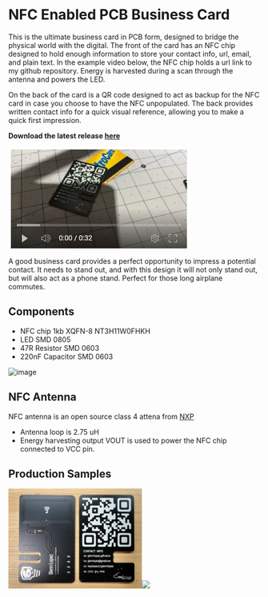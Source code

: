 # NFC Enabled PCB Business Card
This is the ultimate business card in PCB form, designed to bridge the physical world with the digital. The front of the card has an NFC chip designed to hold enough information to store your contact info, url, email, and plain text. In the example video below, the NFC chip holds a url link to my github repository. Energy is harvested during a scan through the antenna and powers the LED. 

On the back of the card is a QR code designed to act as backup for the NFC card in case you choose to have the NFC unpopulated. The back provides written contact info for a quick visual reference, allowing you to make a quick first impression.


<b>Download the latest release [here](https://github.com/glennlopez/PCBusinessCard.EDA/releases)</b>

[![GLENN LOPEZ PCB CARD](https://github.com/glennlopez/PCBusinessCard.EDA/blob/main/README/YouTube_Thumbnail.png)](https://youtu.be/cRTNIuY9tVg "Glenn Lopez PCB Card")


A good business card provides a perfect opportunity to impress a potential contact. It needs to stand out, and with this design it will not only stand out, but will also act as a phone stand. Perfect for those long airplane commutes.


## Components
- NFC chip 1kb XQFN-8 NT3H11W0FHKH
- LED SMD 0805
- 47R Resistor SMD 0603
- 220nF Capacitor SMD 0603

![image](https://user-images.githubusercontent.com/3073676/212501915-3cb37c8d-cc06-4176-a05b-475bda7a06b9.png)

## NFC Antenna
NFC antenna is an open source class 4 attena from [NXP](https://www.themobileknowledge.com/wp-content/uploads/2018/07/02-Webinar-slies-Antenna-design-for-NTAG-I2C-plus.pdf)
- Antenna loop is 2.75 uH
- Energy harvesting output VOUT is used to power the NFC chip connected to VCC pin.

## Production Samples
<img src="https://github.com/glennlopez/PCBusinessCard.EDA/blob/main/README/Photos/IMG_6034.jpg?raw=true" data-canonical-src="https://github.com/glennlopez/PCBusinessCard.EDA/blob/main/README/Photos/IMG_6034.jpg?raw=true" height="200"  /><img src="https://user-images.githubusercontent.com/3073676/212498082-4e5903aa-a640-4a2a-94f7-8c74bec80546.png" data-canonical-src="[https://github.com/glennlopez/PCBusinessCard.EDA/blob/main/README/Photos/IMG_6034.jpg?raw=true](https://user-images.githubusercontent.com/3073676/212498082-4e5903aa-a640-4a2a-94f7-8c74bec80546.png)" height="200"  />


